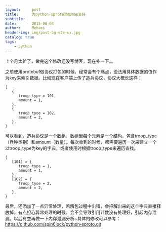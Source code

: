 ```yaml
---
layout:     post
title:      为python-sproto添加map支持
subtitle:   
date:       2015-06-04
author:     Mehaei
header-img: img/post-bg-e2e-ux.jpg
catalog: true
tags:
    - python
---
```

上个月太忙了，做完这个修改还没写博客，现在补一下。。

之前使用protobuf做协议打包的时候，经常会有个痛点，没法用具体数据的值作为key来索引数据。比如现在客户端上传了造兵协议，协议大概长这样：

```
{
   {
      troop_type = 101,
      amount = 1,
   },
   {
      troop_tyoe = 102,
      amount = 2,
   },    
}
```

可以看到，造兵协议是一个数组，数组里每个元素是一个结构，包含troop_type（兵种类别）和amount（数量）。每次收到的时候，都需要遍历一次来建立一个以troop_type为key的字典，或者使用时根据troop_type来遍历查找。

```
{
   [101] = {
      troop_type = 1,
      amount = 1,
   },
   [102] = {
      troop_tyoe = 2,
      amount = 2,
   },    
}
```

最后，还添加了一点异常处理，若解包过程中出错，会把解出来的这个字典直接释放掉。有点担心异常处理的时候，会不会导致引用计数没有处理好，引起内存泄漏。以后有空再做一下内存泄漏分析~具体的修改可以参考：https://github.com/spin6lock/python-sproto.git
